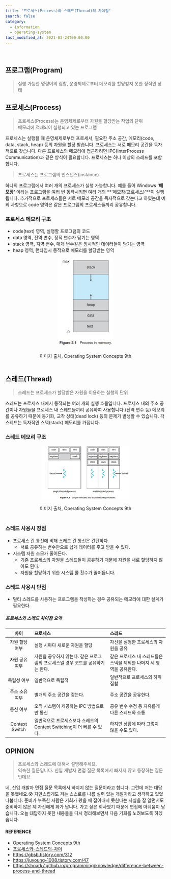 ```yaml
---
title: "프로세스(Process)와 스레드(Thread)의 차이점"
search: false
category:
  - information
  - operating-system
last_modified_at: 2021-03-24T00:00:00
---
```


<br>

## 프로그램(Program)

> 실행 가능한 명령어의 집합, 운영체제로부터 메모리를 할당받지 못한 정적인 상태

## 프로세스(Process)

> 프로세스(Process)는 운영체제로부터 자원을 할당받는 작업의 단위<br>
> 메모리에 적재되어 실행되고 있는 프로그램

프로세스는 실행될 때 운영체제로부터 프로세서, 필요한 주소 공간, 메모리(code, data, stack, heap) 등의 자원을 할당 받습니다. 
프로세스는 서로 메모리 공간을 독자적으로 갖습니다. 
다른 프로세스의 메모리에 접근하려면 IPC(InterProcess Communication)과 같은 방식이 필요합니다. 
프로세스는 하나 이상의 스레드를 포함합니다.

> 프로세스는 프로그램의 인스턴스(instance)

하나의 프로그램에서 여러 개의 프로세스가 실행 가능합니다. 
예를 들어 Windows **'메모장'** 이라는 프로그램을 여러 번 동작시키면 여러 개의 **'메모장(프로세스)'**이 실행됩니다. 
추가적으로 프로세스들은 서로 메모리 공간을 독자적으로 갖는다고 하였는데 예외 사항으로 code 영역은 같은 프로그램의 프로세스들끼리 공유합니다. 

### 프로세스 메모리 구조
- code(text) 영역, 실행할 프로그램의 코드
- data 영역, 전역 변수, 정적 변수가 담기는 영역
- stack 영역, 지역 변수, 매개 변수같은 임시적인 데이터들이 담기는 영역
- heap 영역, 런타임시 동적으로 메모리를 할당받는 영역

<p align="center"><img src="/images/process-vs-thread-1.JPG" width="35%"></p>
<center>이미지 출처, Operating System Concepts 9th</center><br>

## 스레드(Thread)

> 스레드는 프로세스가 할당받은 자원을 이용하는 실행의 단위

스레드는 프로세스 내에서 동작되는 여러 개의 실행 흐름입니다. 
프로세스 내의 주소 공간이나 자원들을 프로세스 내 스레드들끼리 공유하여 사용합니다.(전역 변수 등) 
메모리를 공유하기 때문에 동기화, 교착 상태(dead lock) 등의 문제가 발생할 수 있습니다. 
각 스레드는 독자적인 스택(stack) 메모리를 가집니다. 

### 스레드 메모리 구조

<p align="center"><img src="/images/process-vs-thread-2.JPG" width="55%"></p>
<center>이미지 출처, Operating System Concepts 9th</center><br>

### 스레드 사용시 장점
- 프로세스 간 통신에 비해 스레드 간 통신은 간단하다.
  - 서로 공유하는 변수만으로 쉽게 데이터를 주고 받을 수 있다.
- 시스템 자원 소모가 줄어든다.
  - 기존 프로세스의 자원을 스레드들이 공유하기 때문에 자원을 새로 할당하지 않아도 된다.
  - 자원을 할당하기 위한 시스템 콜 횟수가 줄어듭니다.

### 스레드 사용시 단점
- 멀티 스레드를 사용하는 프로그램을 작성하는 경우 공유되는 메모리에 대한 설계가 필요한다.

##### 프로세스와 스레드 차이점 요약

| 차이 | 프로세스 | 스레드 |
|:---:|:---|:---|
| 자원 할당 여부 | 실행 시마다 새로운 자원을 할당 | 자신을 실행한 프로세스의 자원을 공유 |
| 자원 공유 여부 | 자원을 공유하지 않는다. 같은 프로그램의 프로세스일 경우 코드를 공유하기는 한다. | 같은 프로세스 내 스레드들은 스택을 제외한 나머지 세 영역을 공유한다. | 
| 독립성 여부 |	일반적으로 독립적 | 일반적으로 프로세스의 하위 집합 |
| 주소 소유 여부 | 별개의 주소 공간을 갖는다. | 주소 공간을 공유한다.
| 통신 여부 | 오직 시스템이 제공하는 IPC 방법으로만 통신 | 공유 변수 수정 등 자유롭게 다른 스레드와 소통 |
| Context Switch | 일반적으로 프로세스보다 스레드의 Context Switching이 더 빠를 수 있다. | 하지만 상황에 따라 그렇지 않을 수도 있다. |

## OPINION

> 프로세스와 스레드에 대해서 설명해주세요.<br>
> 익숙한 질문입니다. 신입 개발자 면접 질문 목록에서 빠지지 않고 등장하는 질문인데요.

네, 신입 개발자 면접 질문 목록에서 빠지지 않는 질문이라고 합니다. 
그런데 저는 대답을 못했네요.😰 
자만스럽게도 저는 스스로를 나름 실력 있는 개발자라고 생각하고 있었나봅니다. 
준비가 부족한 사람은 기회가 왔을 때 잡아내지 못한다는 사실을 잘 알면서도 준비하지 않은 제 자신에게 화가 납니다. 
가고 싶은 회사였기 때문에 면접에 아쉬움이 남습니다. 
오늘 대답하지 못한 내용들을 다시 정리해보면서 다음 기회를 노려보도록 하겠습니다. 

#### REFERENCE
- [Operating System Concepts 9th][operating-system-link]
- [프로세스와-스레드의-차이][difference-of-process-thread-link]
- <https://gbsb.tistory.com/312>
- <https://juyoung-1008.tistory.com/47>
- <https://shoark7.github.io/programming/knowledge/difference-between-process-and-thread>

[operating-system-link]: http://www.kyobobook.co.kr/product/detailViewKor.laf?mallGb=KOR&ejkGb=KOR&barcode=9788998886813
[difference-of-process-thread-link]: https://velog.io/@raejoonee/%ED%94%84%EB%A1%9C%EC%84%B8%EC%8A%A4%EC%99%80-%EC%8A%A4%EB%A0%88%EB%93%9C%EC%9D%98-%EC%B0%A8%EC%9D%B4
